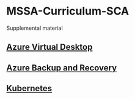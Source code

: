# MSSA-Curriculum-SCA
Supplemental material
## [Azure Virtual Desktop](/docs/AzureVirtualDesktop.md)
## [Azure Backup and Recovery](/Azure%20Backup%20and%20Recovery.md)
## [Kubernetes](/Kubernetes.md)
